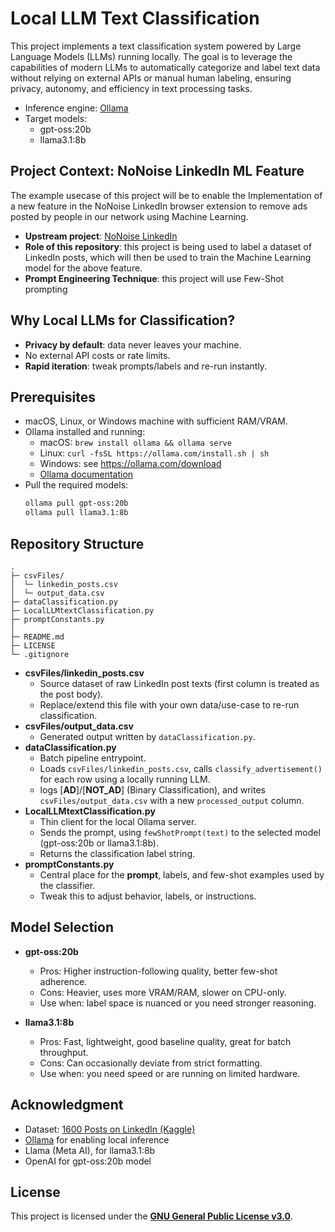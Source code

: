 # Local LLM Text Classification

This project implements a text classification system powered by Large Language Models (LLMs) running locally. The goal is to leverage the capabilities of modern LLMs to automatically categorize and label text data without relying on external APIs or manual human labeling, ensuring privacy, autonomy, and efficiency in text processing tasks.

- Inference engine: [Ollama](https://ollama.com/)
- Target models:
  - gpt-oss:20b
  - llama3.1:8b

## Project Context: **NoNoise LinkedIn** ML Feature

The example usecase of this project will be to enable the Implementation of a new feature in the NoNoise LinkedIn browser extension to remove ads posted by people in our network using Machine Learning.

- **Upstream project**: [NoNoise LinkedIn](https://github.com/karan51ngh/no-noise-linkedin)
- **Role of this repository**: this project is being used to label a dataset of LinkedIn posts, which will then be used to train the Machine Learning model for the above feature.
- **Prompt Engineering Technique**: this project will use Few-Shot prompting


## Why Local LLMs for Classification?

- **Privacy by default**: data never leaves your machine.
- No external API costs or rate limits.
- **Rapid iteration**: tweak prompts/labels and re-run instantly.


## Prerequisites

- macOS, Linux, or Windows machine with sufficient RAM/VRAM.
- Ollama installed and running:
  - macOS: `brew install ollama && ollama serve`
  - Linux: `curl -fsSL https://ollama.com/install.sh | sh`
  - Windows: see https://ollama.com/download
  - [Ollama documentation](https://ollama.readthedocs.io/en/api/#request-raw-mode)
- Pull the required models:
  ```bash
  ollama pull gpt-oss:20b
  ollama pull llama3.1:8b
  ```

## Repository Structure

```text
.
├─ csvFiles/
│  └─ linkedin_posts.csv
│  └─ output_data.csv
├─ dataClassification.py
├─ LocalLLMtextClassification.py
├─ promptConstants.py
│
├─ README.md
├─ LICENSE
└─ .gitignore
```

- **csvFiles/linkedin_posts.csv**
  - Source dataset of raw LinkedIn post texts (first column is treated as the post body). 
  - Replace/extend this file with your own data/use-case to re-run classification.
- **csvFiles/output_data.csv**
  - Generated output written by `dataClassification.py`.
- **dataClassification.py**
  - Batch pipeline entrypoint. 
  - Loads `csvFiles/linkedin_posts.csv`, calls `classify_advertisement()` for each row using a locally running LLM.
  - logs [**AD**]/[**NOT_AD**] (Binary Classification), and writes `csvFiles/output_data.csv` with a new `processed_output` column.
- **LocalLLMtextClassification.py**
  - Thin client for the local Ollama server. 
  - Sends the prompt, using `fewShotPrompt(text)` to the selected model (gpt-oss:20b or llama3.1:8b).
  - Returns the classification label string.
- **promptConstants.py**
  - Central place for the **prompt**, labels, and few-shot examples used by the classifier. 
  - Tweak this to adjust behavior, labels, or instructions.


## Model Selection

- **gpt-oss:20b**
  - Pros: Higher instruction-following quality, better few-shot adherence.
  - Cons: Heavier, uses more VRAM/RAM, slower on CPU-only.
  - Use when: label space is nuanced or you need stronger reasoning.

- **llama3.1:8b**
  - Pros: Fast, lightweight, good baseline quality, great for batch throughput.
  - Cons: Can occasionally deviate from strict formatting.
  - Use when: you need speed or are running on limited hardware.


## Acknowledgment

- Dataset: [1600 Posts on LinkedIn (Kaggle)](https://www.kaggle.com/datasets/moeinaminifard/1600-posts-on-linkedin)
- [Ollama](https://ollama.com/) for enabling local inference
- Llama (Meta AI), for llama3.1:8b
- OpenAI for gpt-oss:20b model


## License

This project is licensed under the [**GNU General Public License v3.0**](https://github.com/karan51ngh/LocalLLMtextClassification/blob/main/LICENSE).
